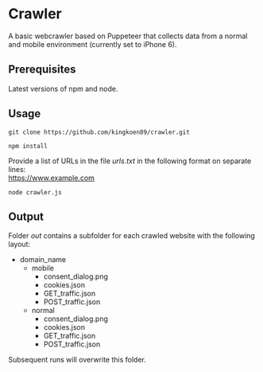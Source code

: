 # Crawler
A basic webcrawler based on Puppeteer that collects data from a normal and mobile environment (currently set to iPhone 6).

## Prerequisites
Latest versions of npm and node.

## Usage
```
git clone https://github.com/kingkoen89/crawler.git
```
```
npm install
```
Provide a list of URLs in the file _urls.txt_ in the following format on separate lines:  
https://www.example.com
```
node crawler.js
```

## Output
Folder _out_ contains a subfolder for each crawled website with the following layout:  
- domain_name
    - mobile
        - consent_dialog.png
        - cookies.json
        - GET_traffic.json
        - POST_traffic.json
    - normal
        - consent_dialog.png
        - cookies.json
        - GET_traffic.json
        - POST_traffic.json

Subsequent runs will overwrite this folder.



